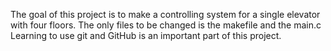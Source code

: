 The goal of this project is to make a controlling system for a single elevator with four floors.
The only files to be changed is the makefile and the main.c
Learning to use git and GitHub is an important part of this project.